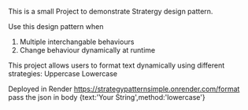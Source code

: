 This is a small Project to demonstrate Stratergy design pattern.

Use this design pattern when
1. Multiple interchangable behaviours
2. Change behaviour dynamically at runtime

This project allows users to format text dynamically using different strategies:
Uppercase
Lowercase

Deployed in Render 
https://strategypatternsimple.onrender.com/format
pass the json in body {text:'Your String',method:'lowercase'}
